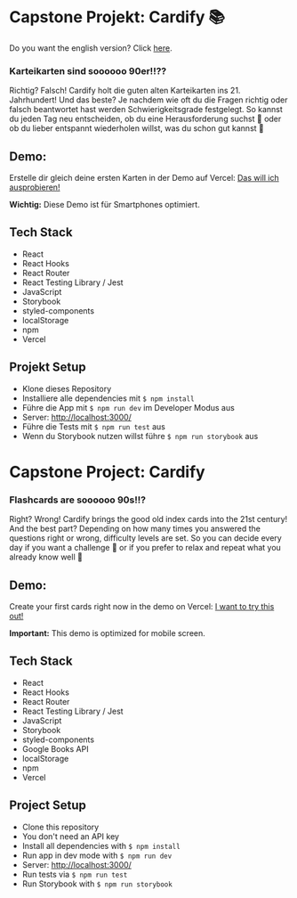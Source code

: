 # Capstone Projekt: Cardify 📚

Do you want the english version? Click [here](#englishVersion).

### Karteikarten sind soooooo 90er!!??
Richtig? Falsch! Cardify holt die guten alten Karteikarten ins 21. Jahrhundert! Und das beste? Je nachdem wie oft du die Fragen richtig oder falsch beantwortet hast werden Schwierigkeitsgrade festgelegt. So kannst du jeden Tag neu entscheiden, ob du eine Herausforderung suchst 💪 oder ob du lieber entspannt wiederholen willst, was du schon gut kannst 🧘

## Demo:

Erstelle dir gleich deine ersten Karten in der Demo auf Vercel: [Das will ich ausprobieren!](https://capstone-project-cardify.vercel.app/)

**Wichtig:** Diese Demo ist für Smartphones optimiert.


## Tech Stack

- React
- React Hooks
- React Router
- React Testing Library / Jest
- JavaScript
- Storybook
- styled-components
- localStorage
- npm
- Vercel

## Projekt Setup

- Klone dieses Repository
- Installiere alle dependencies mit `$ npm install`
- Führe die App mit `$ npm run dev` im Developer Modus aus
- Server: [http://localhost:3000/](http://localhost:3000/)
- Führe die Tests mit `$ npm run test` aus
- Wenn du Storybook nutzen willst führe `$ npm run storybook` aus




<h1 id="englishVersion"> Capstone Project: Cardify </h1>


### Flashcards are soooooo 90s!!?
Right? Wrong! Cardify brings the good old index cards into the 21st century! And the best part? Depending on how many times you answered the questions right or wrong, difficulty levels are set. So you can decide every day if you want a challenge 💪 or if you prefer to relax and repeat what you already know well 🧘

## Demo:

Create your first cards right now in the demo on Vercel: [I want to try this out!](https://capstone-project-cardify.vercel.app/)

**Important:** This demo is optimized for mobile screen.


## Tech Stack

- React
- React Hooks
- React Router
- React Testing Library / Jest
- JavaScript
- Storybook
- styled-components
- Google Books API
- localStorage
- npm
- Vercel

## Project Setup

- Clone this repository
- You don't need an API key
- Install all dependencies with `$ npm install`
- Run app in dev mode with `$ npm run dev`
- Server: [http://localhost:3000/](http://localhost:3000/)
- Run tests via `$ npm run test`
- Run Storybook with `$ npm run storybook`
